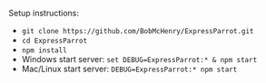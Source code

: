Setup instructions:
- `git clone https://github.com/BobMcHenry/ExpressParrot.git`
- `cd ExpressParrot`
- `npm install`
- Windows start server: `set DEBUG=ExpressParrot:* & npm start`
- Mac/Linux start server: `DEBUG=ExpressParrot:* npm start`

